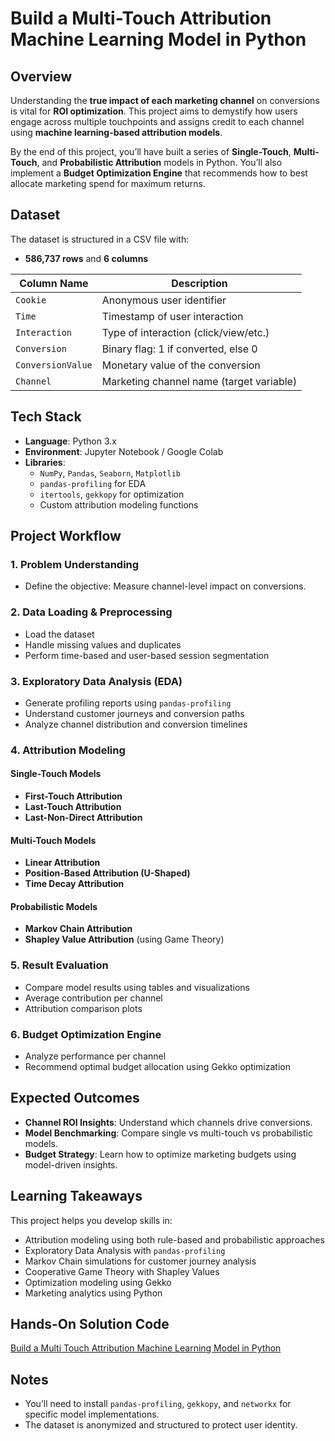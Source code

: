 # Build a Multi-Touch Attribution Machine Learning Model in Python

## Overview

Understanding the **true impact of each marketing channel** on conversions is vital for **ROI optimization**. This project aims to demystify how users engage across multiple touchpoints and assigns credit to each channel using **machine learning-based attribution models**.

By the end of this project, you’ll have built a series of **Single-Touch**, **Multi-Touch**, and **Probabilistic Attribution** models in Python. You’ll also implement a **Budget Optimization Engine** that recommends how to best allocate marketing spend for maximum returns.

## Dataset

The dataset is structured in a CSV file with:
- **586,737 rows** and **6 columns**

| Column Name       | Description |
|------------------|-------------|
| `Cookie`         | Anonymous user identifier |
| `Time`           | Timestamp of user interaction |
| `Interaction`    | Type of interaction (click/view/etc.) |
| `Conversion`     | Binary flag: 1 if converted, else 0 |
| `ConversionValue`| Monetary value of the conversion |
| `Channel`        | Marketing channel name (target variable) |

## Tech Stack

- **Language**: Python 3.x
- **Environment**: Jupyter Notebook / Google Colab
- **Libraries**:
  - `NumPy`, `Pandas`, `Seaborn`, `Matplotlib`
  - `pandas-profiling` for EDA
  - `itertools`, `gekkopy` for optimization
  - Custom attribution modeling functions

## Project Workflow

### 1. Problem Understanding
- Define the objective: Measure channel-level impact on conversions.

### 2. Data Loading & Preprocessing
- Load the dataset
- Handle missing values and duplicates
- Perform time-based and user-based session segmentation

### 3. Exploratory Data Analysis (EDA)
- Generate profiling reports using `pandas-profiling`
- Understand customer journeys and conversion paths
- Analyze channel distribution and conversion timelines

### 4. Attribution Modeling

#### Single-Touch Models
- **First-Touch Attribution**
- **Last-Touch Attribution**
- **Last-Non-Direct Attribution**

#### Multi-Touch Models
- **Linear Attribution**
- **Position-Based Attribution (U-Shaped)**
- **Time Decay Attribution**

#### Probabilistic Models
- **Markov Chain Attribution**
- **Shapley Value Attribution** (using Game Theory)

### 5. Result Evaluation
- Compare model results using tables and visualizations
- Average contribution per channel
- Attribution comparison plots

### 6. Budget Optimization Engine
- Analyze performance per channel
- Recommend optimal budget allocation using Gekko optimization

## Expected Outcomes

- **Channel ROI Insights**: Understand which channels drive conversions.
- **Model Benchmarking**: Compare single vs multi-touch vs probabilistic models.
- **Budget Strategy**: Learn how to optimize marketing budgets using model-driven insights.

## Learning Takeaways

This project helps you develop skills in:

- Attribution modeling using both rule-based and probabilistic approaches
- Exploratory Data Analysis with `pandas-profiling`
- Markov Chain simulations for customer journey analysis
- Cooperative Game Theory with Shapley Values
- Optimization modeling using Gekko
- Marketing analytics using Python

## Hands-On Solution Code

[Build a Multi Touch Attribution Machine Learning Model in Python
](https://www.projectpro.io/project-use-case/multi-touch-attribution-model-python)
## Notes

- You’ll need to install `pandas-profiling`, `gekkopy`, and `networkx` for specific model implementations.
- The dataset is anonymized and structured to protect user identity.
